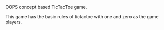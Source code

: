 OOPS concept based TicTacToe game. 

This game has the basic rules of tictactoe with one and zero as the game players.
